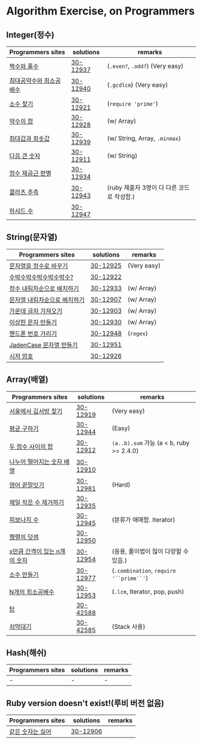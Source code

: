 # Algorithm Exercise, on Programmers

## Integer(정수)
| Programmers sites | solutions | remarks |
| ---- | ---- | ----|
| [짝수와 홀수](https://programmers.co.kr/learn/courses/30/lessons/12937?language=ruby) | [30-12937](solutions/30-12937.rb) | (`.even?`, `.odd?`) (Very easy) | 
| [최대공약수와 최소공배수](https://programmers.co.kr/learn/courses/30/lessons/12940?language=ruby) | [30-12940](solutions/30-12940.rb) | (`.gcdlcm`) (Very easy) |
| [소수 찾기](https://programmers.co.kr/learn/courses/30/lessons/12921?language=ruby) | [30-12921](solutions/30-12921.rb) | (`require 'prime'`) |
| [약수의 합](https://programmers.co.kr/learn/courses/30/lessons/12928?language=ruby) | [30-12928](solutions/30-12928.rb) | (w/ Array) |
| [최대값과 최솟값](https://programmers.co.kr/learn/courses/30/lessons/12939?language=ruby) | [30-12939](solutions/30-12939.rb) | (w/ String, Array, `.minmax`) |
| [다음 큰 숫자](https://programmers.co.kr/learn/courses/30/lessons/12911?language=ruby) | [30-12911](solutions/30-12911.rb) | (w/ String) |
| [정수 제곱근 판별](https://programmers.co.kr/learn/courses/30/lessons/12934?language=ruby) | [30-12934](solutions/30-12934.rb) | |
| [콜라츠 추측](https://programmers.co.kr/learn/courses/30/lessons/12943?language=ruby) | [30-12943](solutions/30-12943.rb) | (ruby 제출자 3명이 다 다른 코드로 작성함.) |
| [하샤드 수](https://programmers.co.kr/learn/courses/30/lessons/12947?language=ruby) | [30-12947](solutions/30-12947.rb) | |

## String(문자열)
| Programmers sites | solutions | remarks |
| ---- | ---- | ----|
| [문자열을 정수로 바꾸기](https://programmers.co.kr/learn/courses/30/lessons/12925?language=ruby) | [30-12925](solutions/30-12925.rb) | (Very easy) |
| [수박수박수박수박수박수?](https://programmers.co.kr/learn/courses/30/lessons/12922?language=ruby) | [30-12922](solutions/30-12922.rb) | |
| [정수 내림차순으로 배치하기](https://programmers.co.kr/learn/courses/30/lessons/12933?language=ruby) | [30-12933](solutions/30-12933.rb) | (w/ Array) |
| [문자열 내림차순으로 배치하기](https://programmers.co.kr/learn/courses/30/lessons/12917?language=ruby) | [30-12907](solutions/30-12907.rb) | (w/ Array) |
| [가운데 글자 가져오기](https://programmers.co.kr/learn/courses/30/lessons/12903?language=ruby) | [30-12903](solutions/30-12903.rb) | (w/ Array) |
| [이상한 문자 만들기](https://programmers.co.kr/learn/courses/30/lessons/12930?language=ruby) | [30-12930](solutions/30-12930.rb) | (w/ Array) |
| [핸드폰 번호 가리기](https://programmers.co.kr/learn/courses/30/lessons/12948?language=ruby) | [30-12948](solutions/30-12948.rb) | (`regex`) |
| [JadenCase 문자열 만들기](https://programmers.co.kr/learn/courses/30/lessons/12951?language=ruby) | [30-12951](solutions/30-12951.rb) | |
| [시저 암호](https://programmers.co.kr/learn/courses/30/lessons/12926?language=ruby) | [30-12926](solutions/30-12926.rb) | |

## Array(배열)
| Programmers sites | solutions | remarks |
| ---- | ---- | ----|
| [서울에서 김서방 찾기](https://programmers.co.kr/learn/courses/30/lessons/12919?language=ruby) | [30-12919](solutions/30-12919.rb) | (Very easy) |
| [평균 구하기](https://programmers.co.kr/learn/courses/30/lessons/12944?language=ruby) | [30-12944](solutions/30-12944.rb) | (Easy) |
| [두 정수 사이의 합](https://programmers.co.kr/learn/courses/30/lessons/12912?language=ruby) | [30-12912](solutions/30-12912.rb) | `(a..b).sum` 가능 (a < b, ruby >= 2.4.0) | 
| [나누어 떨어지는 숫자 배열](https://programmers.co.kr/learn/courses/30/lessons/12910?language=ruby) | [30-12910](solutions/30-12910.rb) | |
| [영어 끝말잇기](https://programmers.co.kr/learn/courses/30/lessons/12981?language=ruby) | [30-12981](solutions/30-12981.rb) | (Hard) |
| [제일 작은 수 제거하기](https://programmers.co.kr/learn/courses/30/lessons/12935?language=ruby) | [30-12935](solutions/30-12935.rb) |
| [피보나치 수](https://programmers.co.kr/learn/courses/30/lessons/12945?language=ruby) | [30-12945](solutions/30-12945.rb) | (분류가 애매함. Iterator) |
| [행렬의 덧셈](https://programmers.co.kr/learn/courses/30/lessons/12950?language=ruby) | [30-12950](solutions/30-12950.rb) | |
| [x만큼 간격이 있는 n개의 숫자](https://programmers.co.kr/learn/courses/30/lessons/12954?language=ruby) | [30-12954](solutions/30-12954.rb) | (응용, 풀이법이 많이 다양할 수 있음.) |
| [소수 만들기](https://programmers.co.kr/learn/courses/30/lessons/12977?language=ruby) | [30-12977](solutions/30-12977.rb) | (`.combination`, `require` `'``prime``'`) |
| [N개의 최소공배수](https://programmers.co.kr/learn/courses/30/lessons/12953?language=ruby) | [30-12953](solutions/30-12953.rb) | (`.lcm`, Iterator, pop, push) |
| [탑](https://programmers.co.kr/learn/courses/30/lessons/42588?language=ruby) | [30-42588](solutions/30-42588.rb) | |
| [쇠막대기](https://programmers.co.kr/learn/courses/30/lessons/42585?language=ruby) | [30-42585](solutions/30-42585.rb) | (Stack 사용) |

## Hash(해쉬)
| Programmers sites | solutions | remarks |
| ---- | ---- | ----|
| - | - | - |

## Ruby version doesn't exist!(루비 버전 없음)
| Programmers sites | solutions | remarks |
| ---- | ---- | ----|
| [같은 숫자는 싫어](https://programmers.co.kr/learn/courses/30/lessons/12906?language=ruby) | [30-12906](solutions/30-12906.rb) | |
